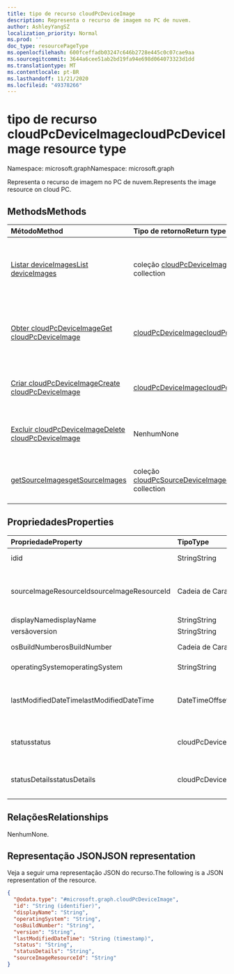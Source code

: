 ```yaml
---
title: tipo de recurso cloudPcDeviceImage
description: Representa o recurso de imagem no PC de nuvem.
author: AshleyYangSZ
localization_priority: Normal
ms.prod: ''
doc_type: resourcePageType
ms.openlocfilehash: 600fceffadb03247c646b2728e445c0c07cae9aa
ms.sourcegitcommit: 3644a6cee51ab2bd19fa94e698d064073323d1dd
ms.translationtype: MT
ms.contentlocale: pt-BR
ms.lasthandoff: 11/21/2020
ms.locfileid: "49378266"
---
```

# <a name="cloudpcdeviceimage-resource-type"></a><span data-ttu-id="c3a6f-103">tipo de recurso cloudPcDeviceImage</span><span class="sxs-lookup"><span data-stu-id="c3a6f-103">cloudPcDeviceImage resource type</span></span>

<span data-ttu-id="c3a6f-104">Namespace: microsoft.graph</span><span class="sxs-lookup"><span data-stu-id="c3a6f-104">Namespace: microsoft.graph</span></span>

<span data-ttu-id="c3a6f-105">Representa o recurso de imagem no PC de nuvem.</span><span class="sxs-lookup"><span data-stu-id="c3a6f-105">Represents the image resource on cloud PC.</span></span>

## <a name="methods"></a><span data-ttu-id="c3a6f-106">Methods</span><span class="sxs-lookup"><span data-stu-id="c3a6f-106">Methods</span></span>

|<span data-ttu-id="c3a6f-107">Método</span><span class="sxs-lookup"><span data-stu-id="c3a6f-107">Method</span></span>|<span data-ttu-id="c3a6f-108">Tipo de retorno</span><span class="sxs-lookup"><span data-stu-id="c3a6f-108">Return type</span></span>|<span data-ttu-id="c3a6f-109">Descrição</span><span class="sxs-lookup"><span data-stu-id="c3a6f-109">Description</span></span>|
|:---|:---|:---|
|[<span data-ttu-id="c3a6f-110">Listar deviceImages</span><span class="sxs-lookup"><span data-stu-id="c3a6f-110">List deviceImages</span></span>](../api/virtualendpoint-list-deviceimages.md)|<span data-ttu-id="c3a6f-111">coleção [cloudPcDeviceImage](../resources/cloudpcdeviceimage.md)</span><span class="sxs-lookup"><span data-stu-id="c3a6f-111">[cloudPcDeviceImage](../resources/cloudpcdeviceimage.md) collection</span></span>|<span data-ttu-id="c3a6f-112">Listar as propriedades e as relações dos objetos [cloudPcDeviceImage](../resources/cloudpcdeviceimage.md) .</span><span class="sxs-lookup"><span data-stu-id="c3a6f-112">List the properties and relationships of [cloudPcDeviceImage](../resources/cloudpcdeviceimage.md) objects.</span></span>|
|[<span data-ttu-id="c3a6f-113">Obter cloudPcDeviceImage</span><span class="sxs-lookup"><span data-stu-id="c3a6f-113">Get cloudPcDeviceImage</span></span>](../api/cloudpcdeviceimage-get.md)|[<span data-ttu-id="c3a6f-114">cloudPcDeviceImage</span><span class="sxs-lookup"><span data-stu-id="c3a6f-114">cloudPcDeviceImage</span></span>](../resources/cloudpcdeviceimage.md)|<span data-ttu-id="c3a6f-115">Leia as propriedades e os relacionamentos de um objeto [cloudPcDeviceImage](../resources/cloudpcdeviceimage.md) .</span><span class="sxs-lookup"><span data-stu-id="c3a6f-115">Read the properties and relationships of a [cloudPcDeviceImage](../resources/cloudpcdeviceimage.md) object.</span></span>|
|[<span data-ttu-id="c3a6f-116">Criar cloudPcDeviceImage</span><span class="sxs-lookup"><span data-stu-id="c3a6f-116">Create cloudPcDeviceImage</span></span>](../api/virtualendpoint-post-deviceimages.md)|[<span data-ttu-id="c3a6f-117">cloudPcDeviceImage</span><span class="sxs-lookup"><span data-stu-id="c3a6f-117">cloudPcDeviceImage</span></span>](../resources/cloudpcdeviceimage.md)|<span data-ttu-id="c3a6f-118">Criar um novo objeto [cloudPcDeviceImage](../resources/cloudpcdeviceimage.md) .</span><span class="sxs-lookup"><span data-stu-id="c3a6f-118">Create a new [cloudPcDeviceImage](../resources/cloudpcdeviceimage.md) object.</span></span>|
|[<span data-ttu-id="c3a6f-119">Excluir cloudPcDeviceImage</span><span class="sxs-lookup"><span data-stu-id="c3a6f-119">Delete cloudPcDeviceImage</span></span>](../api/cloudpcdeviceimage-delete.md)|<span data-ttu-id="c3a6f-120">Nenhum</span><span class="sxs-lookup"><span data-stu-id="c3a6f-120">None</span></span>|<span data-ttu-id="c3a6f-121">Excluir um objeto [cloudPcDeviceImage](../resources/cloudpcdeviceimage.md) .</span><span class="sxs-lookup"><span data-stu-id="c3a6f-121">Delete a [cloudPcDeviceImage](../resources/cloudpcdeviceimage.md) object.</span></span>|
|[<span data-ttu-id="c3a6f-122">getSourceImages</span><span class="sxs-lookup"><span data-stu-id="c3a6f-122">getSourceImages</span></span>](../api/cloudpcdeviceimage-getsourceimages.md)|<span data-ttu-id="c3a6f-123">coleção [cloudPcSourceDeviceImage](../resources/cloudpcsourcedeviceimage.md)</span><span class="sxs-lookup"><span data-stu-id="c3a6f-123">[cloudPcSourceDeviceImage](../resources/cloudpcsourcedeviceimage.md) collection</span></span>|<span data-ttu-id="c3a6f-124">Obter objetos [cloudPcSourceDeviceImage](../resources/cloudpcsourcedeviceimage.md) .</span><span class="sxs-lookup"><span data-stu-id="c3a6f-124">Get [cloudPcSourceDeviceImage](../resources/cloudpcsourcedeviceimage.md) objects.</span></span>|

## <a name="properties"></a><span data-ttu-id="c3a6f-125">Propriedades</span><span class="sxs-lookup"><span data-stu-id="c3a6f-125">Properties</span></span>

|<span data-ttu-id="c3a6f-126">Propriedade</span><span class="sxs-lookup"><span data-stu-id="c3a6f-126">Property</span></span>|<span data-ttu-id="c3a6f-127">Tipo</span><span class="sxs-lookup"><span data-stu-id="c3a6f-127">Type</span></span>|<span data-ttu-id="c3a6f-128">Descrição</span><span class="sxs-lookup"><span data-stu-id="c3a6f-128">Description</span></span>|
|:---|:---|:---|
|<span data-ttu-id="c3a6f-129">id</span><span class="sxs-lookup"><span data-stu-id="c3a6f-129">id</span></span>|<span data-ttu-id="c3a6f-130">String</span><span class="sxs-lookup"><span data-stu-id="c3a6f-130">String</span></span>|<span data-ttu-id="c3a6f-131">Identificador exclusivo do recurso de imagem no PC de nuvem.</span><span class="sxs-lookup"><span data-stu-id="c3a6f-131">Unique identifier for the image resource on cloud PC.</span></span> <span data-ttu-id="c3a6f-132">Somente leitura.</span><span class="sxs-lookup"><span data-stu-id="c3a6f-132">Read-only.</span></span>|
|<span data-ttu-id="c3a6f-133">sourceImageResourceId</span><span class="sxs-lookup"><span data-stu-id="c3a6f-133">sourceImageResourceId</span></span>|<span data-ttu-id="c3a6f-134">Cadeia de Caracteres</span><span class="sxs-lookup"><span data-stu-id="c3a6f-134">String</span></span>|<span data-ttu-id="c3a6f-135">A ID do recurso de imagem de origem no Azure.</span><span class="sxs-lookup"><span data-stu-id="c3a6f-135">The ID of the source image resource on Azure.</span></span> <span data-ttu-id="c3a6f-136">Formato obrigatório: "/subscriptions/{subscription-id}/resourceGroups/{resourceGroupName}/providers/Microsoft.Compute/images/{imageName}".</span><span class="sxs-lookup"><span data-stu-id="c3a6f-136">Required format: "/subscriptions/{subscription-id}/resourceGroups/{resourceGroupName}/providers/Microsoft.Compute/images/{imageName}".</span></span>|
|<span data-ttu-id="c3a6f-137">displayName</span><span class="sxs-lookup"><span data-stu-id="c3a6f-137">displayName</span></span>|<span data-ttu-id="c3a6f-138">String</span><span class="sxs-lookup"><span data-stu-id="c3a6f-138">String</span></span>|<span data-ttu-id="c3a6f-139">O nome de exibição da imagem.</span><span class="sxs-lookup"><span data-stu-id="c3a6f-139">The image's display name.</span></span>|
|<span data-ttu-id="c3a6f-140">versão</span><span class="sxs-lookup"><span data-stu-id="c3a6f-140">version</span></span>|<span data-ttu-id="c3a6f-141">String</span><span class="sxs-lookup"><span data-stu-id="c3a6f-141">String</span></span>|<span data-ttu-id="c3a6f-142">A versão da imagem.</span><span class="sxs-lookup"><span data-stu-id="c3a6f-142">The image version.</span></span> <span data-ttu-id="c3a6f-143">Por exemplo: 0.0.1, 1.5.13.</span><span class="sxs-lookup"><span data-stu-id="c3a6f-143">For example: 0.0.1, 1.5.13.</span></span>|
|<span data-ttu-id="c3a6f-144">osBuildNumber</span><span class="sxs-lookup"><span data-stu-id="c3a6f-144">osBuildNumber</span></span>|<span data-ttu-id="c3a6f-145">Cadeia de Caracteres</span><span class="sxs-lookup"><span data-stu-id="c3a6f-145">String</span></span>|<span data-ttu-id="c3a6f-146">A versão de compilação do so da imagem.</span><span class="sxs-lookup"><span data-stu-id="c3a6f-146">The image's OS build version.</span></span> <span data-ttu-id="c3a6f-147">Por exemplo: 1909.</span><span class="sxs-lookup"><span data-stu-id="c3a6f-147">For example: 1909.</span></span>|
|<span data-ttu-id="c3a6f-148">operatingSystem</span><span class="sxs-lookup"><span data-stu-id="c3a6f-148">operatingSystem</span></span>|<span data-ttu-id="c3a6f-149">String</span><span class="sxs-lookup"><span data-stu-id="c3a6f-149">String</span></span>|<span data-ttu-id="c3a6f-150">O sistema operacional da imagem.</span><span class="sxs-lookup"><span data-stu-id="c3a6f-150">The image's operating system.</span></span> <span data-ttu-id="c3a6f-151">Por exemplo: Windows 10 Enterprise.</span><span class="sxs-lookup"><span data-stu-id="c3a6f-151">For example: Windows 10 Enterprise.</span></span>|
|<span data-ttu-id="c3a6f-152">lastModifiedDateTime</span><span class="sxs-lookup"><span data-stu-id="c3a6f-152">lastModifiedDateTime</span></span>|<span data-ttu-id="c3a6f-153">DateTimeOffset</span><span class="sxs-lookup"><span data-stu-id="c3a6f-153">DateTimeOffset</span></span>|<span data-ttu-id="c3a6f-154">Os dados e hora em que a imagem foi modificada pela última vez.</span><span class="sxs-lookup"><span data-stu-id="c3a6f-154">The data and time that the image was last modified.</span></span> <span data-ttu-id="c3a6f-155">O horário é mostrado no formato ISO 8601 e no tempo universal coordenado (UTC).</span><span class="sxs-lookup"><span data-stu-id="c3a6f-155">The time is shown in ISO 8601 format and  Coordinated Universal Time (UTC) time.</span></span> <span data-ttu-id="c3a6f-156">Por exemplo, meia-noite UTC em 1º de janeiro de 2014 aparece como ' 2014-01-01T00:00:00Z '.</span><span class="sxs-lookup"><span data-stu-id="c3a6f-156">For example, midnight UTC on Jan 1, 2014 appears as '2014-01-01T00:00:00Z'.</span></span>|
|<span data-ttu-id="c3a6f-157">status</span><span class="sxs-lookup"><span data-stu-id="c3a6f-157">status</span></span>|<span data-ttu-id="c3a6f-158">cloudPcDeviceImageStatus</span><span class="sxs-lookup"><span data-stu-id="c3a6f-158">cloudPcDeviceImageStatus</span></span>|<span data-ttu-id="c3a6f-159">O status da imagem no computador de nuvem.</span><span class="sxs-lookup"><span data-stu-id="c3a6f-159">The status of the image on cloud PC.</span></span> <span data-ttu-id="c3a6f-160">Status possível incluem upload pendente, falha ao carregar ou pronto para usar.</span><span class="sxs-lookup"><span data-stu-id="c3a6f-160">Possible status include upload pending, failed to upload, or ready to use.</span></span> <span data-ttu-id="c3a6f-161">Os valores possíveis são: `pending`, `ready`, `failed`.</span><span class="sxs-lookup"><span data-stu-id="c3a6f-161">Possible values are: `pending`, `ready`, `failed`.</span></span>|
|<span data-ttu-id="c3a6f-162">statusDetails</span><span class="sxs-lookup"><span data-stu-id="c3a6f-162">statusDetails</span></span>|<span data-ttu-id="c3a6f-163">cloudPcDeviceImageStatusDetails</span><span class="sxs-lookup"><span data-stu-id="c3a6f-163">cloudPcDeviceImageStatusDetails</span></span>|<span data-ttu-id="c3a6f-164">Os detalhes do status da imagem, que indica por que o carregamento falhou, se aplicável.</span><span class="sxs-lookup"><span data-stu-id="c3a6f-164">The details of the image's status, which indicates why the upload failed, if applicable.</span></span> <span data-ttu-id="c3a6f-165">Os valores possíveis são: `internalServerError`, `sourceImageNotFound`.</span><span class="sxs-lookup"><span data-stu-id="c3a6f-165">Possible values are: `internalServerError`, `sourceImageNotFound`.</span></span>|

## <a name="relationships"></a><span data-ttu-id="c3a6f-166">Relações</span><span class="sxs-lookup"><span data-stu-id="c3a6f-166">Relationships</span></span>

<span data-ttu-id="c3a6f-167">Nenhum</span><span class="sxs-lookup"><span data-stu-id="c3a6f-167">None.</span></span>

## <a name="json-representation"></a><span data-ttu-id="c3a6f-168">Representação JSON</span><span class="sxs-lookup"><span data-stu-id="c3a6f-168">JSON representation</span></span>

<span data-ttu-id="c3a6f-169">Veja a seguir uma representação JSON do recurso.</span><span class="sxs-lookup"><span data-stu-id="c3a6f-169">The following is a JSON representation of the resource.</span></span>
<!-- {
  "blockType": "resource",
  "keyProperty": "id",
  "@odata.type": "microsoft.graph.cloudPcDeviceImage",
  "baseType": "microsoft.graph.entity",
  "openType": false
}
-->

``` json
{
  "@odata.type": "#microsoft.graph.cloudPcDeviceImage",
  "id": "String (identifier)",
  "displayName": "String",
  "operatingSystem": "String",
  "osBuildNumber": "String",
  "version": "String",
  "lastModifiedDateTime": "String (timestamp)",
  "status": "String",
  "statusDetails": "String",
  "sourceImageResourceId": "String"
}
```

